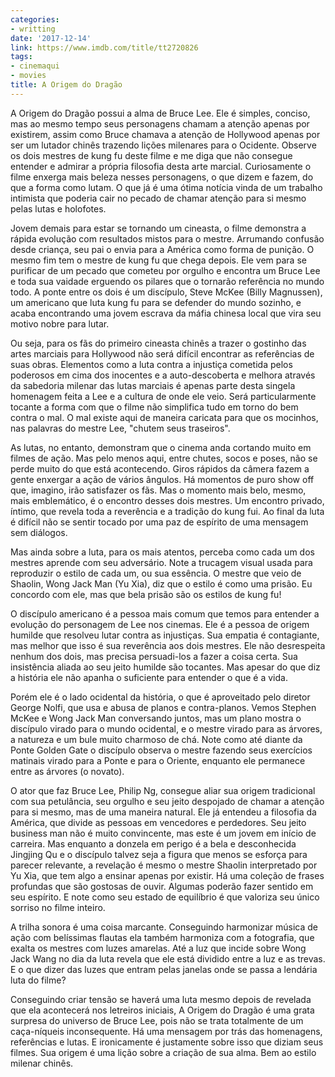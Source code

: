 ```yaml
---
categories:
- writting
date: '2017-12-14'
link: https://www.imdb.com/title/tt2720826
tags:
- cinemaqui
- movies
title: A Origem do Dragão
---
```


A Origem do Dragão possui a alma de Bruce Lee. Ele é simples, conciso, mas ao mesmo tempo seus personagens chamam a atenção apenas por existirem, assim como Bruce chamava a atenção de Hollywood apenas por ser um lutador chinês trazendo lições milenares para o Ocidente. Observe os dois mestres de kung fu deste filme e me diga que não consegue entender e admirar a própria filosofia desta arte marcial. Curiosamente o filme enxerga mais beleza nesses personagens, o que dizem e fazem, do que a forma como lutam. O que já é uma ótima notícia vinda de um trabalho intimista que poderia cair no pecado de chamar atenção para si mesmo pelas lutas e holofotes.

Jovem demais para estar se tornando um cineasta, o filme demonstra a rápida evolução com resultados mistos para o mestre. Arrumando confusão desde criança, seu pai o envia para a América como forma de punição. O mesmo fim tem o mestre de kung fu que chega depois. Ele vem para se purificar de um pecado que cometeu por orgulho e encontra um Bruce Lee e toda sua vaidade erguendo os pilares que o tornarão referência no mundo todo. A ponte entre os dois é um discípulo, Steve McKee (Billy Magnussen), um americano que luta kung fu para se defender do mundo sozinho, e acaba encontrando uma jovem escrava da máfia chinesa local que vira seu motivo nobre para lutar.

Ou seja, para os fãs do primeiro cineasta chinês a trazer o gostinho das artes marciais para Hollywood não será difícil encontrar as referências de suas obras. Elementos como a luta contra a injustiça cometida pelos poderosos em cima dos inocentes e a auto-descoberta e melhora através da sabedoria milenar das lutas marciais é apenas parte desta singela homenagem feita a Lee e a cultura de onde ele veio. Será particularmente tocante a forma com que o filme não simplifica tudo em torno do bem contra o mal. O mal existe aqui de maneira caricata para que os mocinhos, nas palavras do mestre Lee, "chutem seus traseiros".

As lutas, no entanto, demonstram que o cinema anda cortando muito em filmes de ação. Mas pelo menos aqui, entre chutes, socos e poses, não se perde muito do que está acontecendo. Giros rápidos da câmera fazem a gente enxergar a ação de vários ângulos. Há momentos de puro show off que, imagino, irão satisfazer os fãs. Mas o momento mais belo, mesmo, mais emblemático, é o encontro desses dois mestres. Um encontro privado, íntimo, que revela toda a reverência e a tradição do kung fui. Ao final da luta é difícil não se sentir tocado por uma paz de espírito de uma mensagem sem diálogos.

Mas ainda sobre a luta, para os mais atentos, perceba como cada um dos mestres aprende com seu adversário. Note a trucagem visual usada para reproduzir o estilo de cada um, ou sua essência. O mestre que veio de Shaolin, Wong Jack Man (Yu Xia), diz que o estilo é como uma prisão. Eu concordo com ele, mas que bela prisão são os estilos de kung fu!

O discípulo americano é a pessoa mais comum que temos para entender a evolução do personagem de Lee nos cinemas. Ele é a pessoa de origem humilde que resolveu lutar contra as injustiças. Sua empatia é contagiante, mas melhor que isso é sua reverência aos dois mestres. Ele não desrespeita nenhum dos dois, mas precisa persuadi-los a fazer a coisa certa. Sua insistência aliada ao seu jeito humilde são tocantes. Mas apesar do que diz a história ele não apanha o suficiente para entender o que é a vida.

Porém ele é o lado ocidental da história, o que é aproveitado pelo diretor George Nolfi, que usa e abusa de planos e contra-planos. Vemos Stephen McKee e Wong Jack Man conversando juntos, mas um plano mostra o discípulo virado para o mundo ocidental, e o mestre virado para as árvores, a natureza e um bule muito charmoso de chá. Note como até diante da Ponte Golden Gate o discípulo observa o mestre fazendo seus exercícios matinais virado para a Ponte e para o Oriente, enquanto ele permanece entre as árvores (o novato).

O ator que faz Bruce Lee, Philip Ng, consegue aliar sua origem tradicional com sua petulância, seu orgulho e seu jeito despojado de chamar a atenção para si mesmo, mas de uma maneira natural. Ele já entendeu a filosofia da América, que divide as pessoas em vencedores e perdedores. Seu jeito business man não é muito convincente, mas este é um jovem em início de carreira. Mas enquanto a donzela em perigo é a bela e desconhecida Jingjing Qu e o discípulo talvez seja a figura que menos se esforça para parecer relevante, a revelação é mesmo o mestre Shaolin interpretado por Yu Xia, que tem algo a ensinar apenas por existir. Há uma coleção de frases profundas que são gostosas de ouvir. Algumas poderão fazer sentido em seu espírito. E note como seu estado de equilíbrio é que valoriza seu único sorriso no filme inteiro.

A trilha sonora é uma coisa marcante. Conseguindo harmonizar música de ação com belíssimas flautas ela também harmoniza com a fotografia, que exalta os mestres com luzes amarelas. Até a luz que incide sobre Wong Jack Wang no dia da luta revela que ele está dividido entre a luz e as trevas. E o que dizer das luzes que entram pelas janelas onde se passa a lendária luta do filme?

Conseguindo criar tensão se haverá uma luta mesmo depois de revelada que ela acontecerá nos letreiros iniciais, A Origem do Dragão é uma grata surpresa do universo de Bruce Lee, pois não se trata totalmente de um caça-níqueis inconsequente. Há uma mensagem por trás das homenagens, referências e lutas. E ironicamente é justamente sobre isso que diziam seus filmes. Sua origem é uma lição sobre a criação de sua alma. Bem ao estilo milenar chinês.